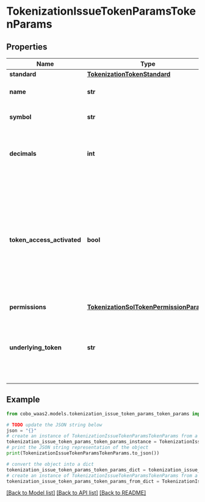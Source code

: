 # TokenizationIssueTokenParamsTokenParams


## Properties

Name | Type | Description | Notes
------------ | ------------- | ------------- | -------------
**standard** | [**TokenizationTokenStandard**](TokenizationTokenStandard.md) |  | 
**name** | **str** | The name of the token. | 
**symbol** | **str** | The symbol of the token. | 
**decimals** | **int** | The number of decimals for the token (0-18). | 
**token_access_activated** | **bool** | Whether the allowlist feature is activated for the token. When activated, only addresses in the allowlist can perform token operations. | [optional] [default to False]
**permissions** | [**TokenizationSolTokenPermissionParams**](TokenizationSolTokenPermissionParams.md) |  | [optional] 
**underlying_token** | **str** | The address of the underlying token that this tokenized asset represents. | 

## Example

```python
from cobo_waas2.models.tokenization_issue_token_params_token_params import TokenizationIssueTokenParamsTokenParams

# TODO update the JSON string below
json = "{}"
# create an instance of TokenizationIssueTokenParamsTokenParams from a JSON string
tokenization_issue_token_params_token_params_instance = TokenizationIssueTokenParamsTokenParams.from_json(json)
# print the JSON string representation of the object
print(TokenizationIssueTokenParamsTokenParams.to_json())

# convert the object into a dict
tokenization_issue_token_params_token_params_dict = tokenization_issue_token_params_token_params_instance.to_dict()
# create an instance of TokenizationIssueTokenParamsTokenParams from a dict
tokenization_issue_token_params_token_params_from_dict = TokenizationIssueTokenParamsTokenParams.from_dict(tokenization_issue_token_params_token_params_dict)
```
[[Back to Model list]](../README.md#documentation-for-models) [[Back to API list]](../README.md#documentation-for-api-endpoints) [[Back to README]](../README.md)


